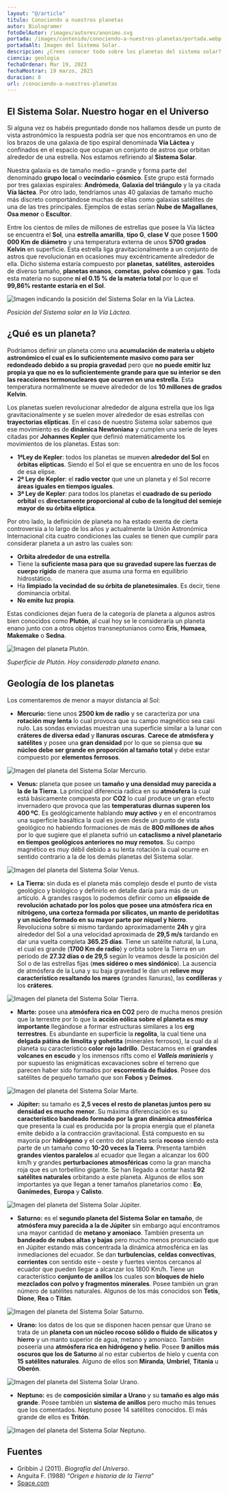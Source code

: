 ```yaml
---
layout: "@/article"
titulo: Conociendo a nuestros planetas
autor: Biologramer
fotoDelAutor: /images/autores/anonimo.svg
portada: /images/contenido/conociendo-a-nuestros-planetas/portada.webp
portadaAlt: Imagen del Sistema Solar.
descripcion: ¿Crees conocer todo sobre los planetas del sistema solar? Aprende todo sobre ellos en este artículo.
ciencia: geologia
fechaOrdenar: Mar 19, 2023
fechaMostrar: 19 marzo, 2023
duracion: 8 
url: /conociendo-a-nuestros-planetas
---
```


## El Sistema Solar. Nuestro hogar en el Universo

Si alguna vez os habéis preguntado donde nos hallamos desde un punto de vista astronómico la respuesta podría ser que nos encontramos en uno de los brazos de una galaxia de tipo espiral denominada **Vía Láctea** y confinados en el espacio que ocupan un conjunto de astros que orbitan alrededor de una estrella. Nos estamos refiriendo al **Sistema Solar**.

Nuestra galaxia es de tamaño medio – grande  y forma parte del denominado **grupo local** o **vecindario cósmico**. Este grupo está formado por tres galaxias espirales: **Andrómeda**, **Galaxia del triángulo** y la ya citada **Vía láctea**. Por otro lado, tendríamos unas 40 galaxias de tamaño mucho más discreto comportándose muchas de ellas como galaxias satélites de una de las tres principales. Ejemplos de estas serían **Nube de Magallanes**, **Osa menor** o **Escultor**.

Entre los cientos de miles de millones de estrellas que posee la Vía láctea se encuentra el **Sol**, una **estrella amarilla**, **tipo G**, **clase V** que posee **1 500 000 Km de diámetro** y una temperatura externa de unos **5700 grados Kelvin** en superficie. Esta estrella liga gravitacionalmente a un conjunto de astros que revolucionan en ocasiones muy excéntricamente alrededor de ella. Dicho sistema estaría compuesto por **planetas**, **satélites**, **asteroides** de diverso tamaño, **planetas enanos**, **cometas**, **polvo cósmico** y **gas**. Toda esta materia no supone **ni el 0.15 % de la materia total** por lo que el **99,86% restante estaría en el Sol**.

![Imagen indicando la posición del Sistema Solar en la Vía Láctea.](/images/contenido/conociendo-a-nuestros-planetas/sistema-solar-ubicacion.webp)

*Posición del Sistema solar en la Vía Láctea.*

## ¿Qué es un planeta?

Podríamos definir un planeta como una **acumulación de materia u objeto astronómico el cual es lo suficientemente masivo como para ser redondeado debido a su propia gravedad** pero que **no puede emitir luz propia ya que no es lo suficientemente grande para que su interior se den las reacciones termonucleares que ocurren en una estrella**. Esta temperatura normalmente se mueve alrededor de los **10 millones de grados Kelvin**.

Los planetas suelen revolucionar alrededor de alguna estrella que los liga gravitacionalmente y se suelen mover alrededor de esas estrellas con **trayectorias elípticas**. En el caso de nuestro Sistema solar sabemos que ese movimiento es de **dinámica Newtoniana** y cumplen una serie de leyes citadas por **Johannes Kepler** que definió matemáticamente los movimientos de los planetas. Estas son:

- **1ªLey de Kepler**: todos los planetas se mueven **alrededor del Sol** en **órbitas elípticas**. Siendo el Sol el que se encuentra en uno de los focos de esa elipse.
- **2ª Ley de Kepler**: el **radio vector** que une un planeta y el Sol recorre **áreas iguales en tiempos iguales**.
- **3ª Ley de Kepler**: para todos los planetas el **cuadrado de su período orbital** es **directamente proporcional al cubo de la longitud del semieje mayor de su órbita elíptica**.

Por otro lado, la definición de planeta no ha estado exenta de cierta controversia a lo largo de los años y actualmente la Unión Astronómica Internacional cita cuatro condiciones las cuales se tienen que cumplir para considerar planeta a un astro las cuales son:

- **Orbita alrededor de una estrella**.
- Tiene la **suficiente masa para que su gravedad supere las fuerzas de cuerpo rígido** de manera que asuma una forma en equilibrio hidrostático.
- Ha **limpiado la vecindad de su órbita de planetesimales**. Es decir, tiene dominancia orbital.
- **No emite luz propia**.

Estas condiciones dejan fuera de la categoría de planeta a algunos astros bien conocidos como **Plutón**, al cual hoy se le consideraría un planeta enano junto con a otros objetos transneptunianos como **Eris**, **Humaea**, **Makemake** o **Sedna**.

![Imagen del planeta Plutón.](/images/contenido/conociendo-a-nuestros-planetas/pluton.webp)

*Superficie de Plutón. Hoy considerado planeta enano.*

## Geología de los planetas

Los comentaremos de menor a mayor distancia al Sol:

- **Mercurio:** tiene unos **2500 km de radio** y se caracteriza por una **rotación muy lenta** lo cual provoca que su campo magnético sea casi nulo. Las sondas enviadas muestran una superficie similar a la lunar con **cráteres de diversa edad** y **llanuras oscuras**. **Carece de atmósfera y satélites** y posee una **gran densidad** por lo que se piensa que **su núcleo debe ser grande en proporción al tamaño total** y debe estar compuesto por **elementos ferrosos**.

![Imagen del planeta del Sistema Solar Mercurio.](/images/contenido/conociendo-a-nuestros-planetas/mercurio.webp)

- **Venus:** planeta que posee un **tamaño y una densidad muy parecida a la de la Tierra**. La principal diferencia radica en su **atmósfera** la cual está básicamente compuesta por **CO2** lo cual produce un gran efecto invernadero que provoca que las **temperaturas diurnas superen los 400 ºC**. Es geológicamente hablando **muy activo** y en el encontramos una superficie basáltica la cual es joven desde un punto de vista geológico no habiendo formaciones de más de **800 millones de años** por lo que sugiere que el planeta sufrió un **cataclismo a nivel planetario en tiempos geológicos anteriores no muy remotos**. Su campo magnético es muy débil debido a su lenta rotación  la cual ocurre en sentido contrario a la de los demás planetas del Sistema solar.

![Imagen del planeta del Sistema Solar Venus.](/images/contenido/conociendo-a-nuestros-planetas/venus.webp)

- **La Tierra:** sin duda es el planeta más complejo desde el punto de vista geológico y biológico y definirlo en detalle daría para más de un artículo. A grandes rasgos lo podemos definir como un **elipsoide de revolución achatado por los polos que posee una atmósfera rica en nitrógeno, una corteza formada por silicatos, un manto de peridotitas y un núcleo formado en su mayor parte por níquel y hierro**. Revoluciona sobre si mismo tardando aproximadamente **24h** y gira alrededor del Sol a una velocidad aproximada de **29,5 m/s** tardando en dar una vuelta completa **365.25 días**. Tiene un satélite natural, la Luna, el cual es grande (**1700 Km de radio**) y orbita sobre la Tierra en un periodo de **27.32 días o de 29,5** según lo veamos desde la posición del Sol o de las estrellas fijas (**mes sidéreo o mes sindónico**). La ausencia de atmósfera de la Luna y su baja gravedad le dan un **relieve muy característico resaltando los mares** (grandes llanuras), las **cordilleras** y los **cráteres**.

![Imagen del planeta del Sistema Solar Tierra.](/images/contenido/conociendo-a-nuestros-planetas/tierra.webp)

- **Marte:** posee una **atmósfera rica en CO2** pero de mucha menos presión que la terrestre por lo que la **acción eólica sobre el planeta es muy importante** llegándose a formar estructuras similares a los **erg terrestres**. Es abundante en superficie la **regolita**, la cual tiene una **delgada pátina de limolita y gohetita** (minerales ferrosos), la cual da al planeta su característico **color rojo ladrillo**. Destacamos en el **grandes volcanes en escudo** y los inmensos rifts como el ***Valleis marinieris*** y por supuesto las enigmáticas excavaciones sobre el terreno que parecen haber sido formados por **escorrentía de fluidos**. Posee dos satélites de pequeño tamaño que son **Fobos** y **Deimos**.

![Imagen del planeta del Sistema Solar Marte.](/images/contenido/conociendo-a-nuestros-planetas/marte.webp)

- **Júpiter:** su tamaño es **2,5 veces el resto de planetas juntos pero su densidad es mucho menor**. Su máxima diferenciación es su **característico bandeado formado por la gran dinámica atmosférica** que presenta la cual es producida por la propia energía que el planeta emite debido a la contracción gravitacional. Está compuesto en su mayoría por **hidrógeno** y el centro del planeta sería **rocoso** siendo esta parte de un tamaño como **10-20 veces la Tierra**. Presenta también **grandes vientos paralelos** al ecuador que llegan a alcanzar los 600 km/h y grandes **perturbaciones atmosféricas** como la gran mancha roja que es un torbellino gigante. Se han llegado a contar hasta **92 satélites naturales** orbitando a este planeta. Algunos de ellos son importantes ya que llegan a tener tamaños planetarios como : **Eo**, **Ganímedes**, **Europa** y **Calisto**.

![Imagen del planeta del Sistema Solar Júpiter.](/images/contenido/conociendo-a-nuestros-planetas/jupiter.webp)

- **Saturno:** es el **segundo planeta del Sistema Solar en tamaño**, de **atmósfera muy parecida a la de Júpiter** sin embargo aquí encontramos una mayor cantidad de **metano y amoniaco**. También presenta un **bandeado de nubes altas y bajas** pero mucho menos pronunciado que en Júpiter estando más concentrada la dinámica atmosférica en las inmediaciones del ecuador. Se dan **turbulencias**, **celdas convectivas**, **corrientes** con sentido este – oeste y fuertes vientos cercanos al ecuador que pueden llegar a alcanzar los 1800 Km/h. Tiene un característico **conjunto de anillos** los cuales son **bloques de hielo mezclados con polvo y fragmentos minerales**. Posee también un gran número de satélites naturales. Algunos de los más conocidos son **Tetis**, **Dione**, **Rea** o **Titán**.

![Imagen del planeta del Sistema Solar Saturno.](/images/contenido/conociendo-a-nuestros-planetas/saturno.webp)

- **Urano:** los datos de los que se disponen hacen pensar que Urano se trata de un **planeta con un núcleo rocoso sólido o fluido de silicatos y hierro** y un manto superior de agua, metano y amoniaco. También poseería una **atmósfera rica en hidrógeno y helio**. Posee **9 anillos más oscuros que los de Saturno** al no estar cubiertos de hielo y cuenta con **15 satélites naturales**. Alguno de ellos son **Miranda**, **Umbriel**, **Titania** u **Oberón**.

![Imagen del planeta del Sistema Solar Urano.](/images/contenido/conociendo-a-nuestros-planetas/urano.webp)

- **Neptuno:** es de **composición similar a Urano** y su **tamaño es algo más grande**. Posee también un **sistema de anillos** pero mucho más tenues que los comentados. Neptuno posee 14 satélites conocidos. El más grande de ellos es **Tritón**.

![Imagen del planeta del Sistema Solar Neptuno.](/images/contenido/conociendo-a-nuestros-planetas/neptuno.webp)

## Fuentes

- Gribbin J (2011). *Biografía del Universo*.
- Anguita F. (1988) *“Origen e historia de la Tierra”*
- [Space.com](Space.com)